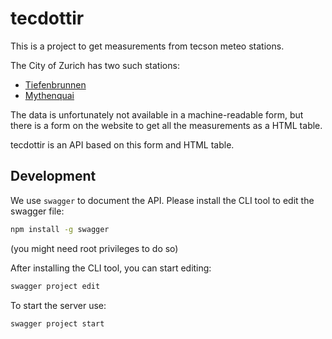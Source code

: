 # tecdottir

This is a project to get measurements from tecson meteo stations.

The City of Zurich has two such stations:

* [Tiefenbrunnen](https://www.tecson-data.ch/zurich/tiefenbrunnen/index.php)
* [Mythenquai](https://www.tecson-data.ch/zurich/mythenquai/index.php)

The data is unfortunately not available in a machine-readable form, but there is a form on the website to get all the measurements as a HTML table.

tecdottir is an API based on this form and HTML table.

## Development

We use `swagger` to document the API.
Please install the CLI tool to edit the swagger file:

```bash
npm install -g swagger
```

(you might need root privileges to do so)

After installing the CLI tool, you can start editing:

```bash
swagger project edit
```

To start the server use:

```bash
swagger project start
```
